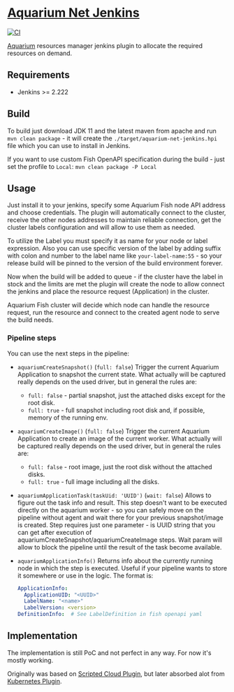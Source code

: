 # [Aquarium Net Jenkins](https://github.com/adobe/aquarium-net-jenkins)

[![CI](https://github.com/adobe/aquarium-net-jenkins/actions/workflows/main.yml/badge.svg?branch=main)](https://github.com/adobe/aquarium-net-jenkins/actions/workflows/main.yml)

[Aquarium](https://github.com/adobe/aquarium-fish/wiki/Aquarium) resources manager jenkins plugin
to allocate the required resources on demand. 

## Requirements

* Jenkins >= 2.222

## Build

To build just download JDK 11 and the latest maven from apache and run `mvn clean package` - it
will create the `./target/aquarium-net-jenkins.hpi` file which you can use to install in Jenkins.

If you want to use custom Fish OpenAPI specification during the build - just set the profile to
`Local`: `mvn clean package -P Local`

## Usage

Just install it to your jenkins, specify some Aquarium Fish node API address and choose credentials.
The plugin will automatically connect to the cluster, receive the other nodes addresses to maintain
reliable connection, get the cluster labels configuration and will allow to use them as needed.

To utilize the Label you must specify it as name for your node or label expression. Also you can
use specific version of the label by adding suffix with colon and number to the label name like
`your-label-name:55` - so your release build will be pinned to the version of the build environment
forever.

Now when the build will be added to queue - if the cluster have the label in stock and the limits
are met the plugin will create the node to allow connect the jenkins and place the resource request
(Application) in the cluster.

Aquarium Fish cluster will decide which node can handle the resource request, run the resource and
connect to the created agent node to serve the build needs.

### Pipeline steps

You can use the next steps in the pipeline:

* `aquariumCreateSnapshot()` (`full: false`)
   Trigger the current Aquarium Application to snapshot the current state. What actually will be
   captured really depends on the used driver, but in general the rules are:
     * `full: false` - partial snapshot, just the attached disks except for the root disk.
     * `full: true` - full snapshot including root disk and, if possible, memory of the running env.

* `aquariumCreateImage()` (`full: false`)
   Trigger the current Aquarium Application to create an image of the current worker. What actually
   will be captured really depends on the used driver, but in general the rules are:
     * `full: false` - root image, just the root disk without the attached disks.
     * `full: true` - full image including all the disks.

* `aquariumApplicationTask(taskUid: 'UUID')` (`wait: false`)
   Allows to figure out the task info and result. This step doesn't want to be executed directly
   on the aquarium worker - so you can safely move on the pipeline without agent and wait there for
   your previous snapshot/image is created. Step requires just one parameter - is UUID string that
   you can get after execution of aquariumCreateSnapshot/aquariumCreateImage steps. Wait param will
   allow to block the pipeline until the result of the task become available.

* `aquariumApplicationInfo()`
   Returns info about the currently running node in which the step is executed. Useful if your
   pipeline wants to store it somewhere or use in the logic. The format is:
   ```yaml
   ApplicationInfo:
     ApplicationUID: "<UUID>"
     LabelName: "<name>"
     LabelVersion: <version>
   DefinitionInfo:  # See LabelDefinition in fish openapi yaml
   ```

## Implementation

The implementation is still PoC and not perfect in any way. For now it's mostly working.

Originally was based on [Scripted Cloud Plugin](https://plugins.jenkins.io/scripted-cloud-plugin/),
but later absorbed alot from [Kubernetes Plugin](https://plugins.jenkins.io/kubernetes/).
